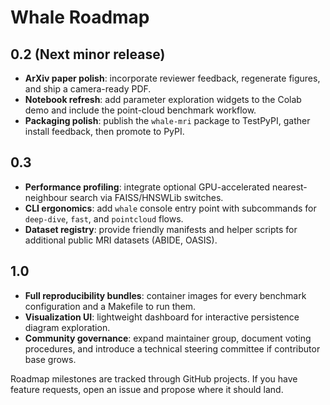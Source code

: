 # Whale Roadmap

## 0.2 (Next minor release)

- **ArXiv paper polish**: incorporate reviewer feedback, regenerate figures, and ship a camera-ready PDF.
- **Notebook refresh**: add parameter exploration widgets to the Colab demo and include the point-cloud benchmark workflow.
- **Packaging polish**: publish the `whale-mri` package to TestPyPI, gather install feedback, then promote to PyPI.

## 0.3

- **Performance profiling**: integrate optional GPU-accelerated nearest-neighbour search via FAISS/HNSWLib switches.
- **CLI ergonomics**: add `whale` console entry point with subcommands for `deep-dive`, `fast`, and `pointcloud` flows.
- **Dataset registry**: provide friendly manifests and helper scripts for additional public MRI datasets (ABIDE, OASIS).

## 1.0

- **Full reproducibility bundles**: container images for every benchmark configuration and a Makefile to run them.
- **Visualization UI**: lightweight dashboard for interactive persistence diagram exploration.
- **Community governance**: expand maintainer group, document voting procedures, and introduce a technical steering committee if contributor base grows.

Roadmap milestones are tracked through GitHub projects. If you have feature requests, open an issue and propose where it should land.
